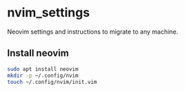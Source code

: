 # nvim_settings

Neovim settings and instructions to migrate to any machine.

## Install neovim
```bash
sudo apt install neovim
mkdir -p ~/.config/nvim
touch ~/.config/nvim/init.vim
```


